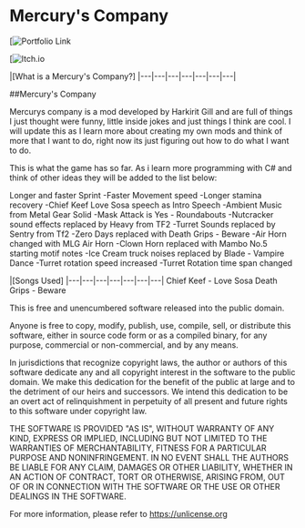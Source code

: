 # Mercury's Company

[![Portfolio Link](https://harkiritgill.wixsite.com/mercurygames)

[![Itch.io](https://mercury-productions.itch.io/)

|[What is a Mercury's Company?]
|---|---|---|---|---|---|---|

##Mercury's Company

Mercurys company is a mod developed by Harkirit Gill and are full of things I just thought were funny, little inside jokes and just things I think are cool.
I will update this as I learn more about creating my own mods and think of more that I want to do, right now its just figuring out how to do what I want to do.

This is what the game has so far. As i learn more programming with C# and think of other ideas they will be added to the list below:

Longer and faster Sprint
-Faster Movement speed
-Longer stamina recovery
-Chief Keef Love Sosa speech as Intro Speech
-Ambient Music from Metal Gear Solid
-Mask Attack is Yes - Roundabouts
-Nutcracker sound effects replaced by Heavy from TF2
-Turret Sounds replaced by Sentry from Tf2
-Zero Days replaced with Death Grips - Beware
-Air Horn changed with MLG Air Horn
-Clown Horn replaced with Mambo No.5 starting motif notes
-Ice Cream truck noises replaced by Blade - Vampire Dance
-Turret rotation speed increased
-Turret Rotation time span changed


|[Songs Used]
|---|---|---|---|---|---|---|
Chief Keef - Love Sosa
Death Grips - Beware


This is free and unencumbered software released into the public domain.

Anyone is free to copy, modify, publish, use, compile, sell, or
distribute this software, either in source code form or as a compiled
binary, for any purpose, commercial or non-commercial, and by any
means.

In jurisdictions that recognize copyright laws, the author or authors
of this software dedicate any and all copyright interest in the
software to the public domain. We make this dedication for the benefit
of the public at large and to the detriment of our heirs and
successors. We intend this dedication to be an overt act of
relinquishment in perpetuity of all present and future rights to this
software under copyright law.

THE SOFTWARE IS PROVIDED "AS IS", WITHOUT WARRANTY OF ANY KIND,
EXPRESS OR IMPLIED, INCLUDING BUT NOT LIMITED TO THE WARRANTIES OF
MERCHANTABILITY, FITNESS FOR A PARTICULAR PURPOSE AND NONINFRINGEMENT.
IN NO EVENT SHALL THE AUTHORS BE LIABLE FOR ANY CLAIM, DAMAGES OR
OTHER LIABILITY, WHETHER IN AN ACTION OF CONTRACT, TORT OR OTHERWISE,
ARISING FROM, OUT OF OR IN CONNECTION WITH THE SOFTWARE OR THE USE OR
OTHER DEALINGS IN THE SOFTWARE.

For more information, please refer to <https://unlicense.org>
